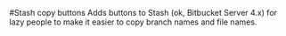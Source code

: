 #Stash copy buttons
Adds buttons to Stash (ok, Bitbucket Server 4.x) for lazy people to make it easier to copy branch names and file names.
